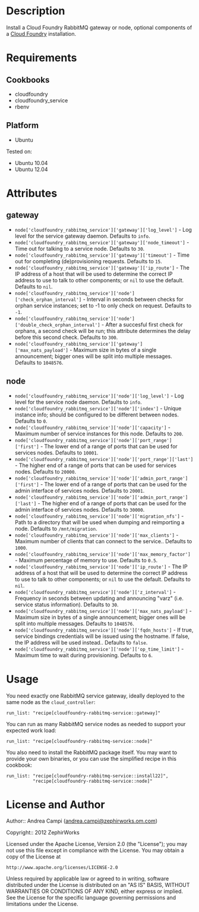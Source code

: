 Description
===========

Install a Cloud Foundry RabbitMQ gateway or node, optional components of a
[Cloud Foundry](http://www.cloudfoundry.org) installation.

Requirements
============

Cookbooks
---------

* cloudfoundry
* cloudfoundry\_service
* rbenv

Platform
--------

* Ubuntu

Tested on:

* Ubuntu 10.04
* Ubuntu 12.04

Attributes
==========

gateway
-------

* `node['cloudfoundry_rabbitmq_service']['gateway']['log_level']` - Log level for
the service gateway daemon. Defaults to `info`.
* `node['cloudfoundry_rabbitmq_service']['gateway']['node_timeout']` - Time out
for talking to a service node. Defaults to `30`.
* `node['cloudfoundry_rabbitmq_service']['gateway']['timeout']` - Time out for
completing (de)provisioning requests. Defaults to `15`.
* `node['cloudfoundry_rabbitmq_service']['gateway']['ip_route']` - The IP address
of a host that will be used to determine the correct IP address to use to
talk to other components; or `nil` to use the default. Defaults to `nil`.
* `node['cloudfoundry_rabbitmq_service']['node']['check_orphan_interval']` -
Interval in seconds between checks for orphan service instances; set to -1 to
only check on request. Defaults to `-1`.
* `node['cloudfoundry_rabbitmq_service']['node']['double_check_orphan_interval']` -
After a succesful first check for orphans, a second check will be run; this
attribute determines the delay before this second check. Defaults to `300`.
* `node['cloudfoundry_rabbitmq_service']['gateway']['max_nats_payload']` - Maximum
size in bytes of a single announcement; bigger ones will be split into
multiple messages. Defaults to `1048576`.

node
----

* `node['cloudfoundry_rabbitmq_service']['node']['log_level']` - Log level for
the service node daemon. Defaults to `info`.
* `node['cloudfoundry_rabbitmq_service']['node']['index']` - Unique instance
info; should be configured to be different between nodes. Defaults to `0`.
* `node['cloudfoundry_rabbitmq_service']['node']['capacity']` - Maximum number
of service instances for this node. Defaults to `200`.
* `node['cloudfoundry_rabbitmq_service']['node']['port_range']['first']` -
The lower end of a range of ports that can be used for services nodes.
Defaults to `10001`.
* `node['cloudfoundry_rabbitmq_service']['node']['port_range']['last']` -
The higher end of a range of ports that can be used for services nodes.
Defaults to `20000`.
* `node['cloudfoundry_rabbitmq_service']['node']['admin_port_range']['first']` -
The lower end of a range of ports that can be used for the admin interface
of services nodes. Defaults to `20001`.
* `node['cloudfoundry_rabbitmq_service']['node']['admin_port_range']['last']` -
The higher end of a range of ports that can be used for the admin interface
of services nodes. Defaults to `30000`.
* `node['cloudfoundry_rabbitmq_service']['node']['migration_nfs']` - Path to
a directory that will be used when dumping and reimporting a node. Defaults
to `/mnt/migration`.
* `node['cloudfoundry_rabbitmq_service']['node']['max_clients']` - Maximum
number of clients that can connect to the service.. Defaults to `1000`.
* `node['cloudfoundry_rabbitmq_service']['node']['max_memory_factor']` -
Maximum percentage of memory to use. Defaults to `0.5`.
* `node['cloudfoundry_rabbitmq_service']['node']['ip_route']` - The IP address
of a host that will be used to determine the correct IP address to use to
talk to other components; or `nil` to use the default. Defaults to `nil`.
* `node['cloudfoundry_rabbitmq_service']['node']['z_interval']` - Frequency
in seconds between updating and announcing "varz" (i.e. service status
information). Defaults to `30`.
* `node['cloudfoundry_rabbitmq_service']['node']['max_nats_payload']` - Maximum
size in bytes of a single announcement; bigger ones will be split into
multiple messages. Defaults to `1048576`.
* `node['cloudfoundry_rabbitmq_service']['node']['fqdn_hosts']` - If true,
service bindings credentials will be issued using the hostname. If false,
the IP address will be used instead.. Defaults to `false`.
* `node['cloudfoundry_rabbitmq_service']['node']['op_time_limit']` - Maximum
time to wait during provisioning. Defaults to `6`.

Usage
=====

You need exactly one RabbitMQ service gateway, ideally deployed to the same
node as the `cloud_controller`:

    run_list: "recipe[cloudfoundry-rabbitmq-service::gateway]"

You can run as many RabbitMQ service nodes as needed to support your expected
work load:

    run_list: "recipe[cloudfoundry-rabbitmq-service::node]"

You also need to install the RabbitMQ package itself. You may want to provide
your own binaries, or you can use the simplified recipe in this cookbook:

    run_list: "recipe[cloudfoundry-rabbitmq-service::install22]",
              "recipe[cloudfoundry-rabbitmq-service::node]"

License and Author
==================

Author:: Andrea Campi (<andrea.campi@zephirworks.om.com>)

Copyright:: 2012 ZephirWorks

Licensed under the Apache License, Version 2.0 (the "License");
you may not use this file except in compliance with the License.
You may obtain a copy of the License at

    http://www.apache.org/licenses/LICENSE-2.0

Unless required by applicable law or agreed to in writing, software
distributed under the License is distributed on an "AS IS" BASIS,
WITHOUT WARRANTIES OR CONDITIONS OF ANY KIND, either express or implied.
See the License for the specific language governing permissions and
limitations under the License.
